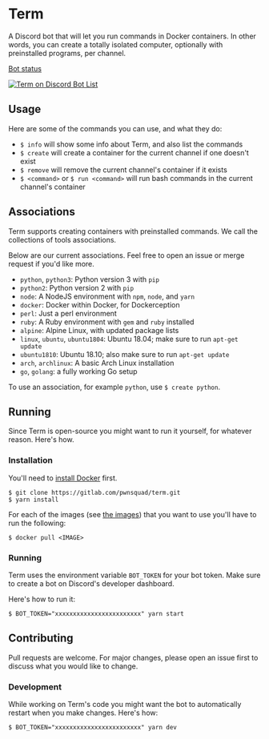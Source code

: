 # Term

A Discord bot that will let you run commands in Docker containers. In other words, you can create a totally isolated computer, optionally with preinstalled programs, per channel.

[Bot status](https://status.pwnsquad.net/)

[![Term on Discord Bot List](https://discordbotlist.com/bots/520710130598150144/widget)](https://discordbotlist.com/bots/520710130598150144)

## Usage

Here are some of the commands you can use, and what they do:

- `$ info` will show some info about Term, and also list the commands
- `$ create` will create a container for the current channel if one doesn't exist
- `$ remove` will remove the current channel's container if it exists
- `$ <command>` or `$ run <command>` will run bash commands in the current channel's container

## Associations

Term supports creating containers with preinstalled commands. We call the collections of tools associations.

Below are our current associations. Feel free to open an issue or merge request if you'd like more.

 - `python`, `python3`: Python version 3 with `pip`
 - `python2`: Python version 2 with `pip`
 - `node`: A NodeJS environment with `npm`, `node`, and `yarn`
 - `docker`: Docker within Docker, for Dockerception
 - `perl`: Just a perl environment
 - `ruby`: A Ruby environment with `gem` and `ruby` installed
 - `alpine`: Alpine Linux, with updated package lists
 - `linux`, `ubuntu`, `ubuntu1804`: Ubuntu 18.04; make sure to run `apt-get update`
 - `ubuntu1810`: Ubuntu 18.10; also make sure to run `apt-get update`
 - `arch`, `archlinux`: A basic Arch Linux installation
 - `go`, `golang`: a fully working Go setup

To use an association, for example `python`, use `$ create python`.

## Running

Since Term is open-source you might want to run it yourself, for whatever reason. Here's how.

### Installation

You'll need to [install Docker](https://docs.docker.com/install/) first.

```
$ git clone https://gitlab.com/pwnsquad/term.git
$ yarn install
```

For each of the images (see [the images](https://gitlab.com/pwnsquad/term/blob/master/associations.js)) that you want to use you'll have to run the following:

```
$ docker pull <IMAGE>
```

### Running

Term uses the environment variable `BOT_TOKEN` for your bot token. Make sure to create a bot on Discord's developer dashboard.

Here's how to run it:

```
$ BOT_TOKEN="xxxxxxxxxxxxxxxxxxxxxxxx" yarn start
```

## Contributing

Pull requests are welcome. For major changes, please open an issue first to discuss what you would like to change.

### Development

While working on Term's code you might want the bot to automatically restart when you make changes. Here's how:

```
$ BOT_TOKEN="xxxxxxxxxxxxxxxxxxxxxxxx" yarn dev
```

